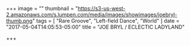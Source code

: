 +++
image = ""
thumbnail = "https://s3-us-west-2.amazonaws.com/s.lumpen.com/media/images/showimages/joebryl-thumb.png"
tags = [ "Rare Groove", "Left-field Dance", "World" ]
date = "2017-05-04T14:05:53-05:00"
title = "JOE BRYL / ECLECTIC LADYLAND"

+++

